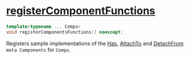 # [registerComponentFunctions](registerComponentFunctions.hpp)

```cpp
template<typename ... Comps>
void registerComponentsFunctions() noexcept;
```

Registers sample implementations of the [Has](../components/meta/Has.md), [AttachTo](../components/meta/AttachTo.md) and [DetachFrom](../components/meta/DetachFrom.md) `meta Components` for `Comps`.